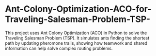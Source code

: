 # Ant-Colony-Optimization-ACO-for-Traveling-Salesman-Problem-TSP-
This project uses Ant Colony Optimization (ACO) in Python to solve the Traveling Salesman Problem (TSP). It simulates ants finding the shortest path by updating pheromone trails, showing how teamwork and shared information can help solve complex routing problems.
